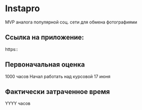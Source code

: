 # Instapro

MVP аналога популярной соц. сети для обмена фотографиями

## Ссылка на приложение:

https::

## Первоначальная оценка

1000 часов
Начал работать над курсовой 17 июня

## Фактически затраченное время

YYYY часов
